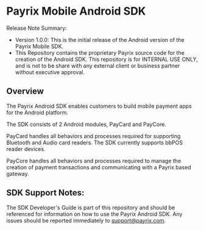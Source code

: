 # Payrix Mobile Android SDK
Release Note Summary:
- Version 1.0.0: This is the initial release of the Android version of the Payrix Mobile SDK.
- This Repository contains the proprietary Payrix source code for the creation of the Android SDK.  This repository is for INTERNAL USE ONLY, and is not to be share with any external client or business partner without executive approval.

## Overview

The Payrix Android SDK enables customers to build mobile payment apps for the Android platform.

The SDK consists of 2 Android modules, PayCard and PayCore.

PayCard handles all behaviors and processes required for supporting Bluetooth and Audio card readers.  The SDK currently supports bbPOS reader devices.

PayCore handles all behaviors and processes required to manage the creation of payment transactions and communicating with a Payrix based gateway.


## SDK Support Notes:

The SDK Developer's Guide is part of this repository and should be referenced for information on how to use the Payrix Android SDK.
Any issues should be reported immediately to support@payrix.com.
